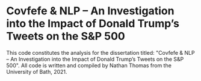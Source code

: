 # Covfefe & NLP – An Investigation into the Impact of Donald Trump’s Tweets on the S&P 500
This code constitutes the analysis for the dissertation titled: "Covfefe &amp; NLP – An Investigation into the Impact of Donald Trump’s Tweets on the S&amp;P 500".   All code is written and compiled by Nathan Thomas from the University of Bath, 2021.
